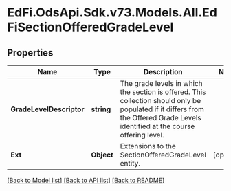 # EdFi.OdsApi.Sdk.v73.Models.All.EdFiSectionOfferedGradeLevel

## Properties

Name | Type | Description | Notes
------------ | ------------- | ------------- | -------------
**GradeLevelDescriptor** | **string** | The grade levels in which the section is offered. This collection should only be populated if it differs from the Offered Grade Levels identified at the course offering level. | 
**Ext** | **Object** | Extensions to the SectionOfferedGradeLevel entity. | [optional] 

[[Back to Model list]](../../README.md#documentation-for-models) [[Back to API list]](../../README.md#documentation-for-api-endpoints) [[Back to README]](../../README.md)

